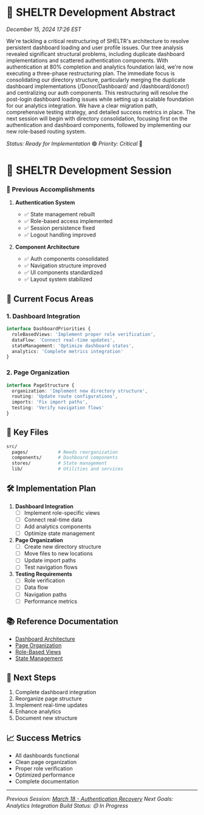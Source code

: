 # 🚀 SHELTR Development Abstract
*December 15, 2024 17:26 EST*

We're tackling a critical restructuring of SHELTR's architecture to resolve persistent dashboard loading and user profile issues. Our tree analysis revealed significant structural problems, including duplicate dashboard implementations and scattered authentication components. With authentication at 80% completion and analytics foundation laid, we're now executing a three-phase restructuring plan. The immediate focus is consolidating our directory structure, particularly merging the duplicate dashboard implementations (/Donor/Dashboard/ and /dashboard/donor/) and centralizing our auth components. This restructuring will resolve the post-login dashboard loading issues while setting up a scalable foundation for our analytics integration. We have a clear migration path, comprehensive testing strategy, and detailed success metrics in place. The next session will begin with directory consolidation, focusing first on the authentication and dashboard components, followed by implementing our new role-based routing system.

*Status: Ready for Implementation* 🟢
*Priority: Critical* 🔴

# 🚨 SHELTR Development Session

### 🎯 Previous Accomplishments
1. **Authentication System**
   - ✅ State management rebuilt
   - ✅ Role-based access implemented
   - ✅ Session persistence fixed
   - ✅ Logout handling improved

2. **Component Architecture**
   - ✅ Auth components consolidated
   - ✅ Navigation structure improved
   - ✅ UI components standardized
   - ✅ Layout system stabilized

## 🎯 Current Focus Areas

### 1. Dashboard Integration
```typescript
interface DashboardPriorities {
  roleBasedViews: 'Implement proper role verification',
  dataFlow: 'Connect real-time updates',
  stateManagement: 'Optimize dashboard states',
  analytics: 'Complete metrics integration'
}
```

### 2. Page Organization
```typescript
interface PageStructure {
  organization: 'Implement new directory structure',
  routing: 'Update route configurations',
  imports: 'Fix import paths',
  testing: 'Verify navigation flows'
}
```

## 📂 Key Files
```bash
src/
  pages/           # Needs reorganization
  components/      # Dashboard components
  stores/          # State management
  lib/             # Utilities and services
```

## 🛠️ Implementation Plan

1. **Dashboard Integration**
   - [ ] Implement role-specific views
   - [ ] Connect real-time data
   - [ ] Add analytics components
   - [ ] Optimize state management

2. **Page Organization**
   - [ ] Create new directory structure
   - [ ] Move files to new locations
   - [ ] Update import paths
   - [ ] Test navigation flows

3. **Testing Requirements**
   - [ ] Role verification
   - [ ] Data flow
   - [ ] Navigation paths
   - [ ] Performance metrics

## 📚 Reference Documentation
- [Dashboard Architecture](docs/dashboard/architecture.md)
- [Page Organization](docs/structure/pages.md)
- [Role-Based Views](docs/auth/rbac.md)
- [State Management](docs/state/dashboard.md)

## 🔄 Next Steps
1. Complete dashboard integration
2. Reorganize page structure
3. Implement real-time updates
4. Enhance analytics
5. Document new structure

## 📈 Success Metrics
- All dashboards functional
- Clean page organization
- Proper role verification
- Optimized performance
- Complete documentation

---

*Previous Session: [March 18 - Authentication Recovery](docs/sessions/mar_18.md)*
*Next Goals: Analytics Integration*
*Build Status: 🟡 In Progress*